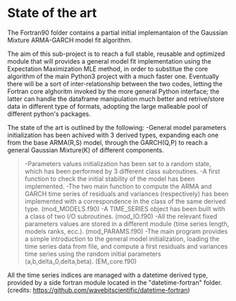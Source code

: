 # State of the art

The Fortran90 folder contains a partial initial implemantaion of the Gaussian Mixture ARMA-GARCH model fit algorithm.

The aim of this sub-project is to reach a full stable, reusable and optimized module that will provides a general 
model fit implementation using the Expectation Maximization MLE method, in order to substitue the core algorithm
of the main Python3 project with a much faster one. 
Eventually there will be a sort of inter-relationship between the two codes, letting the Fortran core alghoritm invoked by
the more general Python interface; the latter can handle the dataframe manipulation much better and retrive/store data 
in different type of formats, adopting the large malleable pool of different python's packages.

The state of the art is outlined by the following:
   -General model parameters initialization has been achived with 3 derived types, expanding each one from the base ARMA(R,S)
    model, through the GARCH(Q,P) to reach a general Gaussian Mixture(K) of different components.
  > -Parameters values initialization has been set to a random state, which has been performed by 3 different class subroutines. 
  > -A first function to check the initial stability of the model has been implemented.
  > -The two main function to compute the ARMA and GARCH time series of residuals and variances (respectively) has been implemented 
    with a correspondence in the class of the same derived type. (mod_MODELS.f90)
  > -A TIME_SERIES object has been built with a class of two I/O subroutines. (mod_IO.f90)
  > -All the relevant fixed parameters values are stored in a different module (time series length, models ranks, ecc.). (mod_PARAMS.f90) 
  > -The main program provides a simple introduction to the general model initialization, loading the time series data from file, 
    and compute a first residuals and variances time series using the random initial parameters (a,b,delta_0,delta,beta). (EM_core.f90)

All the time series indices are managed with a datetime derived type, provided by a side fortran module located in the "datetime-fortran" folder.
(credits: https://github.com/wavebitscientific/datetime-fortran)
